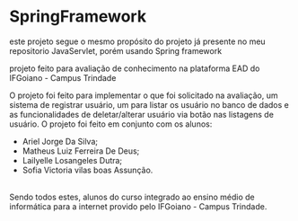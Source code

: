 # SpringFramework
este projeto segue o mesmo propósito do projeto já presente no meu repositorio JavaServlet, porém usando Spring framework

projeto feito para avaliação de conhecimento na plataforma EAD do IFGoiano - Campus Trindade

O projeto foi feito para implementar o que foi solicitado na avaliação, um sistema de registrar usuário, um para listar os usuário no banco de dados e as funcionalidades de deletar/alterar usuário via botão nas listagens de usuário. O projeto foi feito em conjunto com os alunos:
- Ariel Jorge Da Silva;
- Matheus Luiz Ferreira De Deus;
- Lailyelle Losangeles Dutra;
- Sofia Victoria vilas boas Assunção.
<br>
Sendo todos estes, alunos do curso integrado ao ensino médio de informática para a internet provido pelo IFGoiano - Campus Trindade.
